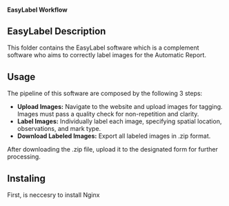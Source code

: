 #### EasyLabel Workflow

## EasyLabel Description

This folder contains the EasyLabel software which is a complement software who aims to correctly label images for the Automatic Report.

## Usage

The pipeline of this software are composed by the following 3 steps:

- **Upload Images:** Navigate to the website and upload images for tagging. Images must pass a quality check for non-repetition and clarity.
- **Label Images:** Individually label each image, specifying spatial location, observations, and mark type.
- **Download Labeled Images:** Export all labeled images in .zip format.

After downloading the .zip file, upload it to the designated form for further processing.


## Instaling

First, is neccesry to install Nginx 